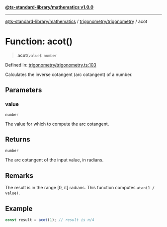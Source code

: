 [**@ts-standard-library/mathematics v1.0.0**](../../../README.md)

***

[@ts-standard-library/mathematics](../../../README.md) / [trigonometry/trigonometry](../README.md) / acot

# Function: acot()

> **acot**(`value`): `number`

Defined in: [trigonometry/trigonometry.ts:103](https://github.com/gabaudette/ts-stdlib/blob/ea80ba1db09c741e99f8cb19e94e5a29b81b623b/packages/mathematics/src/trigonometry/trigonometry.ts#L103)

Calculates the inverse cotangent (arc cotangent) of a number.

## Parameters

### value

`number`

The value for which to compute the arc cotangent.

## Returns

`number`

The arc cotangent of the input value, in radians.

## Remarks

The result is in the range [0, π] radians.
This function computes `atan(1 / value)`.

## Example

```ts
const result = acot(1); // result is π/4
```
